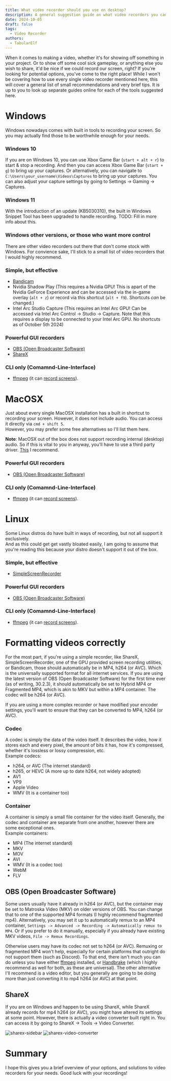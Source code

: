 ```yaml
---
title: What video recorder should you use on desktop?
description: A general suggestion guide on what video recorders you can use for free.
date: 2024-10-05
draft: false
tags:
  - Video Recorder
authors:
  - TabularElf
---
```


When it comes to making a video, whether it's for showing off something in your project. Or to show off some cool sick gameplay, or anything else you wish to share, it'd be nice if we could record our screen, right?
If you're looking for potential options, you've come to the right place! While I won't be covering how to use every single video recorder mentioned here, this will cover a general list of small recommendations and very brief tips. It is up to you to look up separate guides online for each of the tools suggested here.

# Windows
Windows nowadays comes with built in tools to recording your screen. So you may actually find those to be worthwhile enough for your needs.

### Windows 10
If you are on Windows 10, you can use Xbox Game Bar (`start + alt + r`) to start & stop a recording. And then you can access Xbox Game Bar (`start + g`) to bring up your captures. Or alternatively, you can navigate to `C:\Users\your_username\Videos\Captures` to bring up your captures. You can also adjust your capture settings by going to Settings -> Gaming -> Captures.

### Windows 11
With the introduction of an update (KB5030310), the built in Windows Snippet Tool has been upgraded to handle recording. TODO: Fill in more info about this.

### Windows other versions, or those who want more control 
There are other video recorders out there that don't come stock with Windows. For convience sake, I'll stick to a small list of video recorders that I would highly recommend.

### Simple, but effective
- [Bandicam](https://www.bandicam.com/)
- Nvidia Shadow Play (This requires a Nvidia GPU! This is apart of the Nvidia GeForce Experience and can be accessed via the in-game overlay (`alt + z`) or record via this shortcut (`alt + f9`). Shortcuts *can* be changed.)
- Intel Arc Studio Capture (This requires an Intel Arc GPU! Can be accessed via Intel Arc Control -> Studio -> Capture. Note that this requires a display to be connected to your Intel Arc GPU. No shortcuts as of October 5th 2024)

### Powerful GUI recorders
- [OBS (Open Broadcaster Software)](https://obsproject.com/)
- [ShareX](https://getsharex.com/)

### CLI only (Comamnd-Line-Interface)
- [ffmpeg](https://www.ffmpeg.org/) (it can [record screens](https://trac.ffmpeg.org/wiki/Capture/Desktop)).

# MacOSX
Just about every single MacOSX installation has a built in shortcut to recording your screen. However, it does not include audio. You can access it directly via `cmd + shift 5`.<br>
However, you may prefer some free alternatives so I'll list them here.<br>

**Note**: MacOSX out of the box does not support recording internal (desktop) audio. So if this is vital to you in anyway, you'll have to use a third party driver. [This](https://existential.audio/blackhole/) I recommend.

### Powerful GUI recorders
- [OBS (Open Broadcaster Software)](https://obsproject.com/)

### CLI only (Comamnd-Line-Interface)
- [ffmpeg](https://www.ffmpeg.org/) (it can [record screens](https://trac.ffmpeg.org/wiki/Capture/Desktop)).

# Linux
Some Linux distros do have built in ways of recording, but not all support it exclusively.<br>
And as this could get get vastly bloated easily, I am going to assume that you're reading this because your distro doesn't support it out of the box.

### Simple, but effective
- [SimpleScreenRecorder](https://www.maartenbaert.be/simplescreenrecorder/)

### Powerful GUI recorders
- [OBS (Open Broadcaster Software)](https://obsproject.com/)

### CLI only (Comamnd-Line-Interface)
- [ffmpeg](https://www.ffmpeg.org/) (it can [record screens](https://trac.ffmpeg.org/wiki/Capture/Desktop)).


# Formatting videos correctly
For the most part, if you're using a simple recorder, like ShareX, SimpleScreenRecorder, one of the GPU provided screen recording utilities, or Bandicam, those should automatically be in MP4, h264 (or AVC). Which is the universally supported format for all internet services. If you are using the latest version of OBS (Open Broadcaster Software) for the first time ever (as of writing, 30.2.3), it should automatically be set to Hybrid MP4 or Fragmented MP4, which is akin to MKV but within a MP4 container. The codec will be h264 (or AVC).

If you are using a more complex recorder or have modified your encoder settings, you'll want to ensure that they can be converted to MP4, h264 (or AVC).<br>

### Codec
A codec is simply the data of the video itself. It describes the video, how it stores each and every pixel, the amount of bits it has, how it's compressed, whether it's lossless or lossy compression, etc.<br>
Example codecs:
- h264, or AVC (The internet standard)
- h265, or HEVC (A more up to date h264, not widely adopted)
- AV1
- VP9
- Apple Video
- WMV (It is a container too)

### Container
A container is simply a small file container for the video itself. Generally, the codec and container are separate from one another, however there are some exceptional ones.<br>
Example containers:
- MP4 (The internet standard)
- MKV
- MOV
- AVI
- WMV (It is a codec too)
- WebM
- FLV

## OBS (Open Broadcaster Software)
Some users usually have it already in h264 (or AVC), but the container may be set to Matroska Video (MKV) on older versions of OBS. You can change that to one of the supported MP4 formats (I highly recommend fragmented mp4). Alternatively, you may set it up to automatically remux to an MP4 container, `Settings -> Advanced -> Recording -> Automatically remux to MP4`. Or if you prefer to do it manually, especially if you already have existing MKV videos, `File -> Remux Recordings`. 

Otherwise users may have its codec not set to h264 (or AVC). Remuxing or fragmented MP4 won't help, especially for certain platforms that outright do not support them (such as Discord). To that end, there isn't much you can do unless you have either [ffmpeg](https://www.ffmpeg.org/) installed, or [Handbrake](https://handbrake.fr/) (which I highly recommend as well for both, as these are universal). The other alternative I'll recommend is a video editor, but you generally are going to be doing more than just converting it to mp4 h264 (or AVC) at that point.

## ShareX
If you are on Windows and happen to be using ShareX, while ShareX already records for mp4 h264 (or AVC), you might have altered its settings at some point. However, there is actually a video converter built right in. You can access it by going to ShareX -> Tools -> Video Converter. 

![sharex-sidebar](/site-assets/img/video-recorder-options/sharex-options.png) ![sharex-video-converter](/site-assets/img/video-recorder-options/sharex-video-converter.png)

# Summary
I hope this gives you a brief overview of your options, and solutions to video recorders for your needs. Good luck with your recordings!